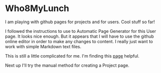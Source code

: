 Who8MyLunch
===========

I am playing with github pages for projects and for users.  Cool stuff so far!

I followed the instructions to use to Automatic Page Generator for this User page.  It looks nice enough.  But it appears that I will have to use the github online editor in order to make any changes to content.  I really just want to work with simple Markdown text files.

This is still a little complicated for me.  I'm finding this [page](https://help.github.com/articles/user-organization-and-project-pages) helpful.

Next up I'll try the manual method for creating a Project page.
